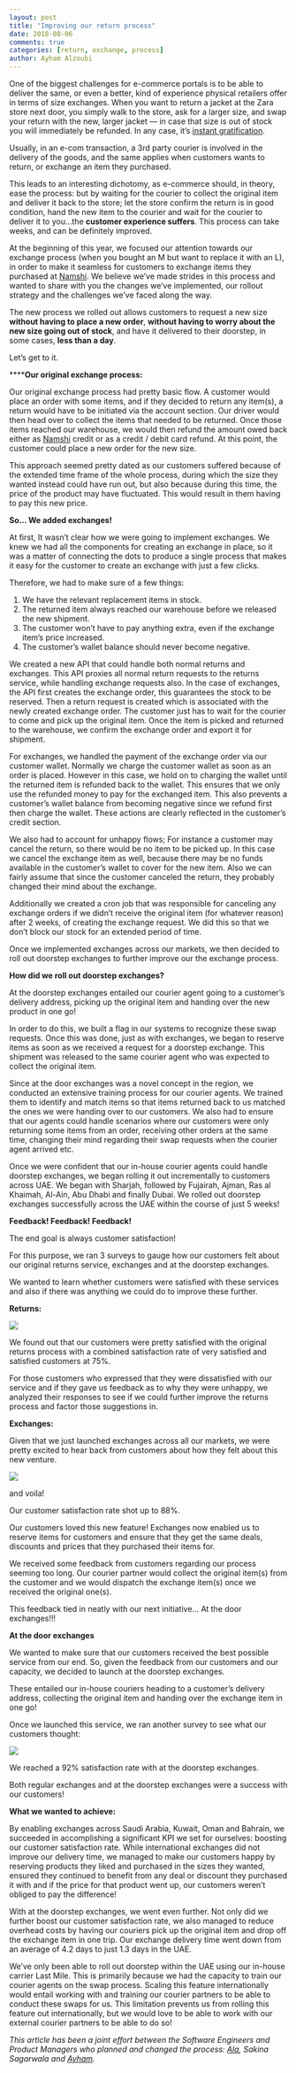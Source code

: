 ```yaml
---
layout: post
title: "Improving our return process"
date: 2018-08-06
comments: true
categories: [return, exchange, process]
author: Ayham Alzoubi
---
```


One of the biggest challenges for e-commerce portals is to be able to deliver the same, or even a better, kind of experience physical retailers offer in terms of size exchanges. When you want to return a jacket at the Zara store next door, you simply walk to the store, ask for a larger size, and swap your return with the new, larger jacket — in case that size is out of stock you will immediately be refunded. In any case, it’s [instant gratification](https://en.wikipedia.org/wiki/Gratification#Instant_and_delayed_gratification).

Usually, in an e-com transaction, a 3rd party courier is involved in the delivery of the goods, and the same applies when customers wants to return, or exchange an item they purchased.

This leads to an interesting dichotomy, as e-commerce should, in theory, ease the process: but by waiting for the courier to collect the original item and deliver it back to the store; let the store confirm the return is in good condition, hand the new item to the courier and wait for the courier to deliver it to you…the **customer experience suffers**. This process can take weeks, and can be definitely improved.

At the beginning of this year, we focused our attention towards our exchange process (when you bought an M but want to replace it with an L), in order to make it seamless for customers to exchange items they purchased at [Namshi](https://www.namshi.com). We believe we’ve made strides in this process and wanted to share with you the changes we’ve implemented, our rollout strategy and the challenges we’ve faced along the way.

The new process we rolled out allows customers to request a new size **without having to place a new order**, **without having to worry about the new size going out of stock**, and have it delivered to their doorstep, in some cases, **less than a day**.

Let’s get to it.

******Our original exchange process:**

Our original exchange process had pretty basic flow.  A customer would place an order with some items, and if they decided to return any item(s), a return would have to be initiated via the account section. Our driver would then head over to collect the items that needed to be returned. Once those items reached our warehouse, we would then refund the amount owed back either as [Namshi](https://www.namshi.com) credit or as a credit / debit card refund. At this point, the customer could place a new order for the new size.

This approach seemed pretty dated as our customers suffered because of the extended time frame of the whole process, during which the size they wanted instead could have run out, but also because during this time, the price of the product may have fluctuated. This would result in them having to pay this new price.

**So… We added exchanges!**

At first, It wasn’t clear how we were going to implement exchanges. We knew we had all the components for creating an exchange in place, so it was a matter of connecting the dots to produce a single process that makes it easy for the customer to create an exchange with just a few clicks.

Therefore, we had to make sure of a few things:


1. We have the relevant replacement items in stock.
2. The returned item always reached our warehouse before we released the new shipment.
3. The customer won’t have to pay anything extra, even if the exchange item’s price increased.
4. The customer’s wallet balance should never become negative.


We created a new API that could handle both normal returns and exchanges. This API proxies all normal return requests to the returns service, while handling exchange requests also. In the case of exchanges, the API first creates the exchange order, this guarantees the stock to be reserved. Then a return request is created which is associated with the newly created exchange order. The customer just has to wait for the courier to come and pick up the original item. Once the item is picked and returned to the warehouse, we confirm the exchange order and export it for shipment.

For exchanges, we handled the payment of the exchange order via our customer wallet. Normally we charge the customer wallet as soon as an order is placed. However in this case, we hold on to charging the wallet until the returned item is refunded back to the wallet. This ensures that we only use the refunded money to pay for the exchanged item. This also prevents a customer’s wallet balance from becoming negative since we refund first then charge the wallet. These actions are clearly reflected in the customer’s credit section.

We also had to account for unhappy flows; For instance a customer may cancel the return, so there would be no item to be picked up. In this case we cancel the exchange item as well, because there may be no funds available in the customer’s wallet to cover for the new item. Also we can fairly assume that since the customer canceled the return, they probably changed their mind about the exchange.

Additionally we created a cron job that was responsible for canceling any exchange orders if we didn’t receive the original item (for whatever reason) after 2 weeks, of creating the exchange request. We did this so that we don’t block our stock for an extended period of time.

Once we implemented exchanges across our markets, we then decided to roll out doorstep exchanges to further improve our the exchange process.

**How did we roll out doorstep exchanges?**

At the doorstep exchanges entailed our courier agent going to a customer’s delivery address, picking up the original item and handing over the new product in one go!

In order to do this, we built a flag in our systems to recognize these swap requests. Once this was done, just as with exchanges, we began to reserve items as soon as we received a request for a doorstep exchange. This shipment was released to the same courier agent who was expected to collect the original item.

Since at the door exchanges was a novel concept in the region, we conducted an extensive training process for our courier agents. We trained them to identify and match items so that items returned back to us matched the ones we were handing over to our customers. We also had to ensure that our agents could handle scenarios where our customers were only returning some items from an order, receiving other orders at the same time, changing their mind regarding their swap requests when the courier agent arrived etc.

Once we were confident that our in-house courier agents could handle doorstep exchanges, we began rolling it out incrementally to customers across UAE. We began with Sharjah, followed by Fujairah, Ajman, Ras al Khaimah, Al-Ain, Abu Dhabi and finally Dubai. We rolled out doorstep exchanges successfully across the UAE within the course of just 5 weeks!

**Feedback! Feedback! Feedback!**

The end goal is always customer satisfaction!

For this purpose, we ran 3 surveys to gauge how our customers felt about our original returns service, exchanges and at the doorstep exchanges.

We wanted to learn whether customers were satisfied with these services and also if there was anything we could do to improve these further.

**Returns:**


![](https://d2mxuefqeaa7sj.cloudfront.net/s_BDC44FD999A9BF03CF62C61FC72DBA66D7B2A7053E24A6DFAF36A892D63BA5D8_1531224354306_Returns+results.PNG)


We found out that our customers were pretty satisfied with the original returns process with a combined satisfaction rate of very satisfied and satisfied customers at 75%.

For those customers who expressed that they were dissatisfied with our service and if they gave us feedback as to why they were unhappy, we analyzed their responses to see if we could further improve the returns process and factor those suggestions in.

**Exchanges:**

Given that we just launched exchanges across all our markets, we were pretty excited to hear back from customers about how they felt about this new venture.


![](https://d2mxuefqeaa7sj.cloudfront.net/s_BDC44FD999A9BF03CF62C61FC72DBA66D7B2A7053E24A6DFAF36A892D63BA5D8_1531226124692_exchange+results.PNG)


and voila!

Our customer satisfaction rate shot up to 88%.

Our customers loved this new feature! Exchanges now enabled us to reserve items for customers and ensure that they get the same deals, discounts and prices that they purchased their items for.

We received some feedback from customers regarding our process seeming too long. Our courier partner would collect the original item(s) from the customer and we would dispatch the exchange item(s) once we received the original one(s).

This feedback tied in neatly with our next initiative… At the door exchanges!!!

**At the door exchanges**

We wanted to make sure that our customers received the best possible service from our end. So, given the feedback from our customers and our capacity, we decided to launch at the doorstep exchanges.

These entailed our in-house couriers heading to a customer’s delivery address, collecting the original item and handing over the exchange item in one go!

Once we launched this service, we ran another survey to see what our customers thought:


![](https://d2mxuefqeaa7sj.cloudfront.net/s_BDC44FD999A9BF03CF62C61FC72DBA66D7B2A7053E24A6DFAF36A892D63BA5D8_1531234467580_Swap+results.PNG)


We reached a 92% satisfaction rate with at the doorstep exchanges.

Both regular exchanges and at the doorstep exchanges were a success with our customers!

**What we wanted to achieve:**

By enabling exchanges across Saudi Arabia, Kuwait, Oman and Bahrain, we succeeded in accomplishing a significant KPI we set for ourselves: boosting our customer satisfaction rate. While international exchanges did not improve our delivery time, we managed to make our customers happy by reserving products they liked and purchased in the sizes they wanted, ensured they continued to benefit from any deal or discount they purchased it with and if the price for that product went up, our customers weren’t obliged to pay the difference!

With at the doorstep exchanges, we went even further.  Not only did we further boost our customer satisfaction rate, we also managed to reduce overhead costs by having our couriers pick up the original item and drop off the exchange item in one trip. Our exchange delivery time went down from an average of 4.2 days to just 1.3 days in the UAE.


We’ve only been able to roll out doorstep within the UAE using our in-house carrier Last Mile. This is primarily because we had the capacity to train our courier agents on the swap process. Scaling this feature internationally would entail working with and training our courier partners to be able to conduct these swaps for us. This limitation prevents us from rolling this feature out internationally, but we would love to be able to work with our external courier partners to be able to do so!


*This article has been a joint effort between the Software Engineers and Product Managers who planned and changed the process: [Ala](/team/#Ala%20Hawash), Sakina Sagarwala and
[Ayham](/team/#Ayham%20Alzoubi).*
